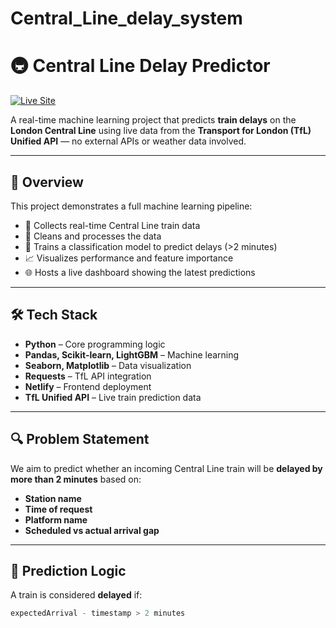 # Central_Line_delay_system
# 🚇 Central Line Delay Predictor

[![Live Site](https://img.shields.io/badge/Live%20Site-Click%20Here-brightgreen?style=for-the-badge)](https://centralline.netlify.app/)

A real-time machine learning project that predicts **train delays** on the **London Central Line** using live data from the **Transport for London (TfL) Unified API** — no external APIs or weather data involved.

---

## 📌 Overview

This project demonstrates a full machine learning pipeline:
- 🔄 Collects real-time Central Line train data
- 🧹 Cleans and processes the data
- 🧠 Trains a classification model to predict delays (>2 minutes)
- 📈 Visualizes performance and feature importance
- 🌐 Hosts a live dashboard showing the latest predictions

---

## 🛠 Tech Stack

- **Python** – Core programming logic
- **Pandas, Scikit-learn, LightGBM** – Machine learning
- **Seaborn, Matplotlib** – Data visualization
- **Requests** – TfL API integration
- **Netlify** – Frontend deployment
- **TfL Unified API** – Live train prediction data

---

## 🔍 Problem Statement

We aim to predict whether an incoming Central Line train will be **delayed by more than 2 minutes** based on:

- **Station name**
- **Time of request**
- **Platform name**
- **Scheduled vs actual arrival gap**

---

## 🧠 Prediction Logic

A train is considered **delayed** if:

```python
expectedArrival - timestamp > 2 minutes
